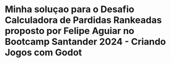 # Minha soluçao para o Desafio Calculadora de Pardidas Rankeadas proposto por Felipe Aguiar no Bootcamp Santander 2024 - Criando Jogos com Godot
